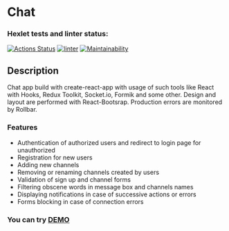 # Chat

### Hexlet tests and linter status:
[![Actions Status](https://github.com/d13ch/frontend-project-12/workflows/hexlet-check/badge.svg)](https://github.com/d13ch/frontend-project-12/actions)
[![linter](https://github.com/d13ch/frontend-project-12/actions/workflows/linter.yml/badge.svg)](https://github.com/d13ch/frontend-project-12/actions/workflows/linter.yml)
[![Maintainability](https://api.codeclimate.com/v1/badges/6c22586627344e08a281/maintainability)](https://codeclimate.com/github/d13ch/frontend-project-12/maintainability)

## Description
Chat app build with create-react-app with usage of such tools like React with Hooks, Redux Toolkit, Socket.io, Formik and some other. Design and layout are performed with React-Bootsrap. Production errors are monitored by Rollbar.

### Features
- Authentication of authorized users and redirect to login page for unauthorized
- Registration for new users
- Adding new channels
- Removing or renaming channels created by users
- Validation of sign up and channel forms
- Filtering obscene words in message box and channels names
- Displaying notifications in case of successive actions or errors
- Forms blocking in case of connection errors

### You can try [DEMO](https://hexlet-chat-bdzx.onrender.com)